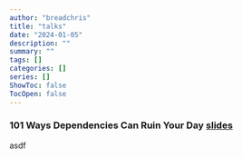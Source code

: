 ```yaml
---
author: "breadchris"
title: "talks"
date: "2024-01-05"
description: ""
summary: ""
tags: []
categories: []
series: []
ShowToc: false
TocOpen: false
---
```


### 101 Ways Dependencies Can Ruin Your Day [slides](https://docs.google.com/presentation/d/1FnfBHTeegT-X52R_L33BmElMusYxsBeCcf7sNzQgujw/edit?usp=sharing)
asdf